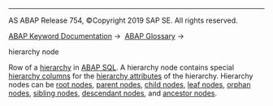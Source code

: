   

* * *

AS ABAP Release 754, ©Copyright 2019 SAP SE. All rights reserved.

[ABAP Keyword Documentation](javascript:call_link\('abenabap.htm'\)) →  [ABAP Glossary](javascript:call_link\('abenabap_glossary.htm'\)) → 

hierarchy node

Row of a [hierarchy](javascript:call_link\('abenhierarchy_glosry.htm'\) "Glossary Entry") in [ABAP SQL](javascript:call_link\('abenopen_sql_glosry.htm'\) "Glossary Entry"). A hierarchy node contains special [hierarchy columns](javascript:call_link\('abenhierarchy_column_glosry.htm'\) "Glossary Entry") for the [hierarchy attributes](javascript:call_link\('abenhierarchy_attribute_glosry.htm'\) "Glossary Entry") of the hierarchy. Hierarchy nodes can be [root nodes](javascript:call_link\('abenroot_node_glosry.htm'\) "Glossary Entry"), [parent nodes](javascript:call_link\('abenparent_node_glosry.htm'\) "Glossary Entry"), [child nodes](javascript:call_link\('abenparent_node_glosry.htm'\) "Glossary Entry"), [leaf nodes](javascript:call_link\('abenleaf_node_glosry.htm'\) "Glossary Entry"), [orphan nodes](javascript:call_link\('abenorphan_node_glosry.htm'\) "Glossary Entry"), [sibling nodes](javascript:call_link\('abensibling_node_glosry.htm'\) "Glossary Entry"), [descendant nodes](javascript:call_link\('abendescendant_node_glosry.htm'\) "Glossary Entry"), and [ancestor nodes](javascript:call_link\('abenancestor_node_glosry.htm'\) "Glossary Entry").